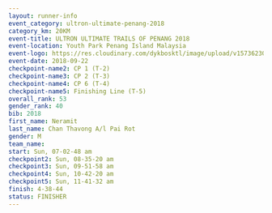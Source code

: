 ```yaml
---
layout: runner-info 
event_category: ultron-ultimate-penang-2018 
category_km: 20KM 
event-title: ULTRON ULTIMATE TRAILS OF PENANG 2018 
event-location: Youth Park Penang Island Malaysia 
event-logo: https://res.cloudinary.com/dykbosktl/image/upload/v1573623002/Logo/ULTRO_2018_LOGO_btp5xw.jpg 
event-date: 2018-09-22 
checkpoint-name2: CP 1 (T-2) 
checkpoint-name3: CP 2 (T-3) 
checkpoint-name4: CP 6 (T-4) 
checkpoint-name5: Finishing Line (T-5) 
overall_rank: 53
gender_rank: 40
bib: 2018
first_name: Neramit
last_name: Chan Thavong A/l Pai Rot
gender: M
team_name: 
start: Sun, 07-02-48 am
checkpoint2: Sun, 08-35-20 am
checkpoint3: Sun, 09-51-58 am
checkpoint4: Sun, 10-42-20 am
checkpoint5: Sun, 11-41-32 am
finish: 4-38-44
status: FINISHER
---
```

